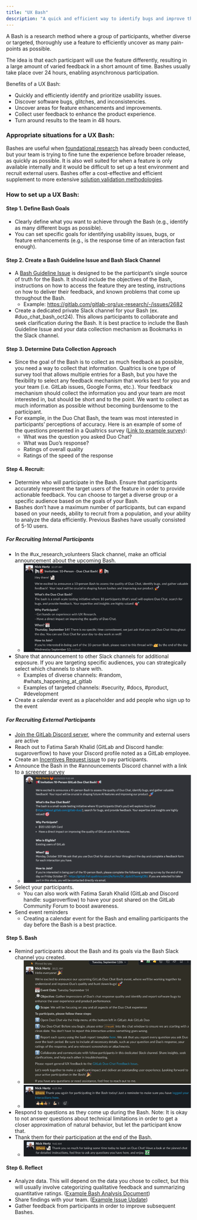 ```yaml
---
title: "UX Bash"
description: "A quick and efficient way to identify bugs and improve the user experience"
---
```


A Bash is a research method where a group of participants, whether diverse or targeted, thoroughly use a feature to efficiently uncover as many pain-points as possible.

The idea is that each participant will use the feature differently, resulting in a large amount of varied feedback in a short amount of time. Bashes usually take place over 24 hours, enabling asynchronous participation.

Benefits of a UX Bash:
- Quickly and efficiently identify and prioritize usability issues.
- Discover software bugs, glitches, and inconsistencies.
- Uncover areas for feature enhancements and improvements.
- Collect user feedback to enhance the product experience.
- Turn around results to the team in 48 hours.


### Appropriate situations for a UX Bash:

Bashes are useful when [foundational research](/handbook/product/ux/ux-research/foundational-research/) has already been conducted, but your team is trying to fine tune the experience before broader release, as quickly as possible. It is also well suited for when a feature is only available internally and it would be difficult to set up a test environment and recruit external users. Bashes offer a cost-effective and efficient supplement to more extensive [solution validation methodologies](/handbook/product/ux/ux-research/solution-validation-and-methods/).

### How to set up a UX Bash:

#### Step 1. Define Bash Goals

- Clearly define what you want to achieve through the Bash (e.g., identify as many different bugs as possible).
- You can set specific goals for identifying usability issues, bugs, or feature enhancements (e.g., is the response time of an interaction fast enough).

#### Step 2. Create a Bash Guideline Issue and Bash Slack Channel

- A [Bash Guideline Issue](https://gitlab.com/gitlab-org/ux-research/-/blob/master/.gitlab/issue_templates/UX%20Bash%20Template.md) is designed to be the participant’s single source of truth for the Bash. It should include the objectives of the Bash, instructions on how to access the feature they are testing, instructions on how to deliver their feedback, and known problems that come up throughout the Bash.
   - Example: https://gitlab.com/gitlab-org/ux-research/-/issues/2682
- Create a dedicated private Slack channel for your Bash (ex. #duo_chat_bash_oct24). This allows participants to collaborate and seek clarification during the Bash. It is best practice to include the Bash Guideline Issue and your data collection mechanism as Bookmarks in the Slack channel.

#### Step 3. Determine Data Collection Approach

- Since the goal of the Bash is to collect as much feedback as possible, you need a way to collect that information. Qualtrics is one type of survey tool that allows multiple entries for a Bash, but you have the flexibility to select any feedback mechanism that works best for you and your team (i.e. GitLab issues, Google Forms, etc.). Your feedback mechanism should collect the information you and your team are most interested in, but should be short and to the point. We want to collect as much information as possible without becoming burdensome to the participant.
- For example, in the Duo Chat Bash, the team was most interested in participants’ perceptions of accuracy. Here is an example of some of the questions presented in a Qualtrics survey ([Link to example survey](https://gitlab.fra1.qualtrics.com/jfe/form/SV_8p2Hp3HVgsiVEKW)):
   - What was the question you asked Duo Chat?
   - What was Duo’s response?
   - Ratings of overall quality
   - Ratings of the speed of the response

#### Step 4. Recruit:

- Determine who will participate in the Bash. Ensure that participants accurately represent the target users of the feature in order to provide actionable feedback. You can choose to target a diverse group or a specific audience based on the goals of your Bash.
- Bashes don’t have a maximum number of participants, but can expand based on your needs, ability to recruit from a population, and your ability to analyze the data efficiently. Previous Bashes have usually consisted of 5-10 users.

##### For Recruiting Internal Participants

- In the #ux_research_volunteers Slack channel, make an official announcement about the upcoming Bash.
   - ![Example of a Slack invitation](Bash_Slack_invite.png)
- Share that announcement to other Slack channels for additional exposure. If you are targeting specific audiences, you can strategically select which channels to share with.
   - Examples of diverse channels: #random, #whats_happening_at_gitlab
   - Examples of targeted channels: #security, #docs, #product, #development
- Create a calendar event as a placeholder and add people who sign up to the event

##### For Recruiting External Participants

- [Join the GitLab Discord server](https://about.gitlab.com/handbook/marketing/developer-relations/workflows-tools/discord/), where the community and external users are active
- Reach out to Fatima Sarah Khalid (GitLab and Discord handle: sugaroverflow) to have your Discord profile noted as a GitLab employee.
- Create an [Incentives Request issue](/handbook/product/ux/ux-research-coordination/incentives/) to pay participants.
- Announce the Bash in the #announcements Discord channel with a link to a [screener survey](/handbook/product/ux/ux-research/write-effective-screener/)
   - ![Example of a Discord invitation](Bash_Discord_invite.png)
- Select your participants.
   - You can also work with Fatima Sarah Khalid (GitLab and Discord handle: sugaroverflow) to have your post shared on the GitLab Community Forum to boost awareness.
- Send event reminders
   - Creating a calendar event for the Bash and emailing participants the day before the Bash is a best practice.

#### Step 5. Bash

- Remind participants about the Bash and its goals via the Bash Slack channel you created.
   - ![Example of a Slack Bash Guide](Bash_Slack_guide.png)
   - ![Example of a Slack Bash Reminder](Bash_Slack_reminder.png)
- Respond to questions as they come up during the Bash. Note: It is okay to not answer questions about technical limitations in order to get a closer approximation of natural behavior, but let the participant know that.
- Thank them for their participation at the end of the Bash.
   - ![Example of a Slack invitation](Bash_Slack_thankyou.png)

#### Step 6. Reflect

- Analyze data. This will depend on the data you chose to collect, but this will usually involve categorizing qualitative feedback and summarizing quantitative ratings. ([Example Bash Analysis Document](https://docs.google.com/spreadsheets/d/1jwQklnXPzbEIodXishsQ1eEjuxcvSRxczx1JrVBZhBo/edit#gid=118393419))
- Share findings with your team. ([Example Issue Update](https://gitlab.com/gitlab-org/ux-research/-/issues/2513#note_1494533098))
- Gather feedback from participants in order to improve subsequent Bashes.
